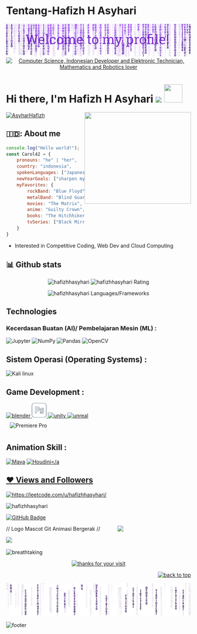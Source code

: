 # Tentang-Hafizh H Asyhari
<div id="top"></div>
<div align="center" ><img alt="welcome to Hafizh profile!" src="https://github.com/Carol42/Carol42/blob/main/assets/header.png"></div>

<div align="center">
    <a href="https://git.io/typing-svg"><img src="https://readme-typing-svg.herokuapp.com?font=Roboto+Slab&color=%237E3ACE&size=30&center=true&vCenter=true&width=450&lines=I'm+Hafizh+Hilman+Asyhari;Undergraduate+Student+on+Informatics;Artificial+Intelligence+Scientist;3D+Game+Developer+%3C3;function+findQuestion(42)" alt="Computer Science, Indonesian Developer and Elektronic Technician, Mathematics and Robotics lover"></a>
</div>



<h1><b> Hi there, I'm Hafizh H Asyhari<!--👋--> <img src="https://raw.githubusercontent.com/MartinHeinz/MartinHeinz/master/wave.gif" width="30px"></b>
<img src="https://media.giphy.com/media/mGcNjsfWAjY5AEZNw6/giphy.gif" width="50px" height="50px"></h1>

<img src="https://i.pinimg.com/736x/3f/13/57/3f1357daa60daa686dfef453dc31271b.jpg" width="290px" height="250px" align="right" >

<p align="left"> <a href="https://twitter.com/AsyharHafizh" target="blank"><img src="https://img.shields.io/twitter/follow/AsyharHafizh?logo=twitter&style=for-the-badge" alt="AsyharHafizh" /></a> </p>


<h2>🇮🇩: About me</h2>

```js
console.log("Hello world!");
const Carol42 = {
    pronouns: "he" | "her",
    country: "indonesia",
    spokenLanguages: ["Japanese", "Mandarinese", "Korean"],
    newYearGoals: ["sharpen my skills in programming", "learning Germany", "get a job"],
    myFavorites: {
        rockBand: "Blue Floyd",
        metalBand: "Blind Guardian",
        movies: "The Matrix",
        anime: "Guilty Crown",
        books: "The Hitchhiker's Guide to the Galaxy",
        tvSeries: ["Black Mirror", "Sherlock"]
    }
}
```
- Interested in Competitive Coding, Web Dev and Cloud Computing

## 📊 Github stats

<p align = "center">
  <img src = "https://github-readme-stats.vercel.app/api?username=hafizhhasyhari&count_private=true&theme=dracula&hide_border=true" alt = hafizhhasyhari Contribution" width = 400 >
  <img src = "https://github-readme-streak-stats.herokuapp.com?user=hafizhhasyhari&count_private=true&theme=bear&hide_border=true" alt = "hafizhhasyhari Rating" width = 400 >

</p>

<p align = "center">

 <img src = "https://github-readme-stats.vercel.app/api/top-langs?username=hafizhhasyhari&show_icons=true&count_private=true&locale=en&layout=compact&langs_count=10&hide_border=true&bg_color=282A36&title_color=DD6387&text_color=fff&icon_color=fff" alt = "hafizhhasyhari Languages/Frameworks" width = 400 />
</p>

## Technologies
### Kecerdasan Buatan (AI)/ Pembelajaran Mesin (ML) :
![Jupyter](https://img.shields.io/badge/Jupyter-F37626.svg?&style=flat-square&logo=Jupyter&logoColor=white)
![NumPy](https://img.shields.io/badge/Numpy-777BB4?style=flat-square&logo=numpy&logoColor=white)
![Pandas](https://img.shields.io/badge/Pandas-2C2D72?style=flat-square&logo=pandas&logoColor=white)
![OpenCV](https://img.shields.io/badge/OpenCV-27338e?style=flat-square&logo=OpenCV&logoColor=white)

## Sistem Operasi (Operating Systems) :
![Kali linux](https://img.shields.io/badge/Kali_Linux-557C94?style=flat-square&logo=kali-linux&logoColor=white)

## Game Development :
<a href="https://www.blender.org/" target="_blank"> <img src="https://download.blender.org/branding/community/blender_community_badge_white.svg" alt="blender" width="40" height="40"/> </a>  <a href="https://www.photoshop.com/en" target="_blank"> <img src="https://raw.githubusercontent.com/devicons/devicon/master/icons/photoshop/photoshop-line.svg" alt="photoshop" width="40" height="40"/> </a>  <a href="https://unity.com/" target="_blank"> <img src="https://www.vectorlogo.zone/logos/unity3d/unity3d-icon.svg" alt="unity" width="40" height="40"/>   </a> <a href="https://unrealengine.com/" target="_blank"> <img src="https://raw.githubusercontent.com/kenangundogan/fontisto/036b7eca71aab1bef8e6a0518f7329f13ed62f6b/icons/svg/brand/unreal-engine.svg" alt="unreal" width="40" height="40"/> </a>  
<img style="margin: 10px" src="https://profilinator.rishav.dev/skills-assets/adobepremierepro.png" alt="Premiere Pro" height="50" /> 

## Animation Skill : 
<a href="#"><img alt="Maya" src="https://img.shields.io/static/v1?message=Maya&color=088389&logo=Autodesk&logoColor=FFFFFF&label="></a>
<a href="#"><img alt="Houdini" src="https://img.shields.io/static/v1?message=Houdini&color=FF4713&logo=Houdini&logoColor=FFFFFF&label="></a
                                                                                                                                            
## ❤ Views and Followers
<a href="https://leetcode.com/u/hafizhhasyhari/" target="blank"><img align="center" src="https://raw.githubusercontent.com/rahuldkjain/github-profile-readme-generator/master/src/images/icons/Social/leet-code.svg" alt="https://leetcode.com/u/hafizhhasyhari/" height="30" width="40" /></a>

<p align="left"> <img src="https://komarev.com/ghpvc/?username=hafizhhasyhari&label=Profile%20views&color=0e75b6&style=flat" alt="hafizhhasyhari" /> </p>   <p align="left">

<a href="https://github.com/hafizhhasyhari?tab=followers"><img src="https://img.shields.io/github/followers/hafizhhasyhari?label=Followers&style=social" alt="GitHub Badge"></a>

// Logo Mascot Git Animasi Bergerak //
<img align='right' src='https://user-images.githubusercontent.com/5713670/87202985-820dcb80-c2b6-11ea-9f56-7ec461c497c3.gif' width='200"'>

  <img src="https://user-images.githubusercontent.com/5679180/79618120-0daffb80-80be-11ea-819e-d2b0fa904d07.gif" width="27px">
</p>

![breathtaking](https://user-images.githubusercontent.com/28642011/88486539-0c834a00-cf9c-11ea-90fb-0bdd082b81b2.png)

<div align="center">
    <a href="https://git.io/typing-svg">
        <img alt="thanks for your visit" src="https://readme-typing-svg.herokuapp.com?font=Roboto+Slab&color=%237E3ACE&size=24&center=true&vCenter=true&width=300&lines=Thanks+for+your+visit!" >
    </a>
</div>

<p align="right"><a href="#top"><img src="https://img.shields.io/static/v1?label&message=back+to+top&color=7E3ACE&style=flat&logo" alt="back to top" /></a></p>
<div align="center" ><img alt="" src="https://github.com/Carol42/Carol42/blob/main/assets/footer.png"></div>


![footer](https://capsule-render.vercel.app/api?type=waving&color=gradient&height=150&section=footer)
